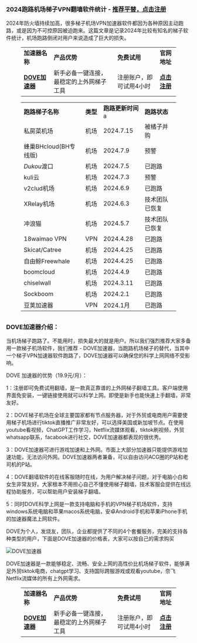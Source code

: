 ### 2024跑路机场梯子VPN翻墙软件统计 - [推荐平替，点击注册](https://dove8.cc/a.php?asbcbO1PCgF)

2024年防火墙持续加高，很多梯子机场VPN加速器软件都因为各种原因主动跑路，或是因为不可控原因被迫跑来。这篇文章是记录2024年比较有知名的梯子软件统计，机场跑路倒闭对用户来说造成了巨大的损失。

<!-- wp:table -->
<figure class="wp-block-table"><table><tbody><tr><td><strong>加速器名称</strong></td><td><strong>产品优势</strong></td><td><strong>免费试用</strong></td><td><strong>官网地址</strong></td></tr><tr><td><strong><a href="https://tgjkdjfk.top/a.php?amawx2CyMVa2" target="_blank" rel="noreferrer noopener">DOVE加速器</a></strong></td><td>新手必备一键连接，最稳定的上外网梯子工具</td><td>注册账户，即可试用4小时</td><td><strong><a href="https://tgjkdjfk.top/a.php?amawx2CyMVa2" target="_blank" rel="noreferrer noopener">点击注册</a></strong></td></tr></tbody></table></figure>
<!-- /wp:table -->

<!-- wp:paragraph -->
<p><a href="https://github.com/jichangjsq/jichangvpn#%E8%B7%91%E8%B7%AF%E6%9C%BA%E5%9C%BA%E6%A2%AF%E5%AD%90vpn%E7%BF%BB%E5%A2%99%E8%BD%AF%E4%BB%B6%E7%BB%9F%E8%AE%A1---%E6%8E%A8%E8%8D%90%E4%BD%BF%E7%94%A8dove%E5%8A%A0%E9%80%9F%E5%99%A8-%E8%BF%9B%E5%85%A5%E5%AE%98%E7%BD%91---%E7%82%B9%E5%87%BB%E6%B3%A8%E5%86%8C"></a></p>
<!-- /wp:paragraph -->

<!-- wp:table -->
<figure class="wp-block-table"><table class="has-fixed-layout"><tbody><tr><td><strong>跑路梯子名称</strong></td><td><strong>类型</strong></td><td><strong>跑路更新时间</strong>a</td><td><strong>跑路状态</strong></td></tr><tr><td>私房菜机场</td><td>机场</td><td>2024.7.15</td><td>被橘子并购</td></tr><tr><td>蜂巢BHcloud(BH专线版)</td><td>机场</td><td>2024.7.9</td><td>预警</td></tr><tr><td><em>Dukou</em>渡口</td><td>机场</td><td>2024.7.5</td><td>已跑路</td></tr><tr><td>kuli云</td><td>机场</td><td>2024.7.3</td><td>预警</td></tr><tr><td>v2clud机场</td><td>机场</td><td>2024.6.9</td><td>已跑路</td></tr><tr><td>XRelay机场</td><td>机场</td><td>2024.6.3</td><td>技术团队已恢复</td></tr><tr><td>冲浪猫</td><td>机场</td><td>2024.5.7</td><td>技术团队已恢复</td></tr><tr><td>18waimao VPN</td><td>VPN</td><td>2024.4.28</td><td>已跑路</td></tr><tr><td>Skicat/Catree</td><td>机场</td><td>2024.4.25</td><td>已跑路</td></tr><tr><td>自由鲸Freewhale</td><td>机场</td><td>2024.4.25</td><td>已跑路</td></tr><tr><td>boomcloud</td><td>机场</td><td>2024.4.9</td><td>已跑路</td></tr><tr><td>chiselwall</td><td>机场</td><td>2024.3.11</td><td>已跑路</td></tr><tr><td>Sockboom</td><td>机场</td><td>2024.2.1</td><td>已跑路</td></tr><tr><td>豆荚加速器</td><td>VPN</td><td>2024.1月</td><td>已跑路</td></tr></tbody></table></figure>
<!-- /wp:table -->

<!-- wp:heading -->
<h2 class="wp-block-heading"></h2>
<!-- /wp:heading -->

### DOVE加速器介绍：

当机场梯子跑路了。不能用时，损失最大的就是用户。所以我们强烈推荐大家多备用一款梯子机场软件，我们推荐 - DOVE加速器，当跑路机场梯子的替代，当其中一个梯子VPN加速器软件跑路了，DOVE加速器可以确保您的科学上网网络不受影响。

DOVE 加速器的优势（19.9元/月）：

1：注册即可免费试用翻墙，是一款真正靠谱的上外网梯子翻墙工具。客户端使用界面免安装，一键链接使用就可以科学上网。即使是新手也能快速上手翻墙，非常友好。

2：DOVE梯子机场在全球主要国家都有节点服务器，对于外贸或电商用户需要使用梯子机场进行tiktok直播推广非常友好，可以选择美国或新加坡节点。在使用youtube看视频，ChatGPT工作学习，Netflix流媒体观看，tiktok刷视频，外贸whatsapp联系，facabook进行社交，DOVE加速器都表现的很优秀。

3：DOVE加速器可进行游戏加速和上外网。市面上大部分加速器只能提供游戏加速功能，无法访问外网。DOVE加速器两者兼备，可以自由访问ACG圈的P站和老司机的P站。

4：DOVE翻墙软件的在线客服随时在线，为用户解决梯子问题，对于电脑小白和女生非常友好。大家根本不用担心自己不懂使用梯子翻墙，技术客服会提供在线远程协助服务，可以帮助用户安装梯子翻墙。

5：同时DOVE科学上网是一款支持电脑和手机的VPN梯子机场软件，支持windows系统电脑和苹果macos系统电脑，安卓Android手机和苹果iPhone手机的加速器魔法上网软件。


DOVE为个人，发烧友，团队，企业都提供了不同的4个套餐服务，完美的支持各种类型的用户，下面是DOVE加速器的价格表，大家可以按自己的需求购买

![DOVE加速器](https://camo.githubusercontent.com/4a1db5b80499994c17eb317e737d2b93462fafc82758f1901b1cee844dbdc938/68747470733a2f2f7777772e6c6561766573636e2e636f6d2f46696c65732f696d616765732f32303234303331332f33383937363134376331363534613464393735363236373834366139633866332e706e67)

DOVE加速器是一款能够稳定、流畅、安全上网的高性价比机场梯子软件，能够满足外贸tiktok电商，chatgpt学习、支持国际跨服游戏或观看youtube，奈飞Netflix流媒体的所有上外网需求。

<!-- wp:table -->
<figure class="wp-block-table"><table><tbody><tr><td><strong>加速器名称</strong></td><td><strong>产品优势</strong></td><td><strong>免费试用</strong></td><td><strong>官网地址</strong></td></tr><tr><td><strong><a href="https://tgjkdjfk.top/a.php?amawx2CyMVa2" target="_blank" rel="noreferrer noopener">DOVE加速器</a></strong></td><td>新手必备一键连接，最稳定的上外网梯子工具</td><td>注册账户，即可试用4小时</td><td><strong><a href="https://tgjkdjfk.top/a.php?amawx2CyMVa2" target="_blank" rel="noreferrer noopener">点击注册</a></strong></td></tr></tbody></table></figure>
<!-- /wp:table -->

